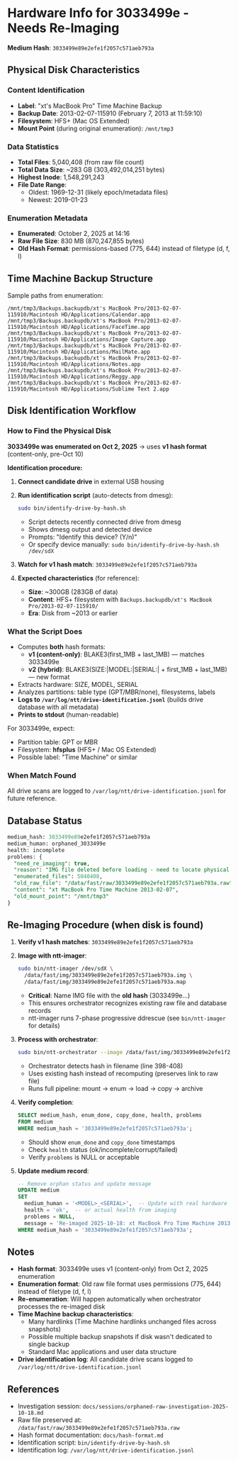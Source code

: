 <!--
Author: PB and Claude (prox-claude)
Date: Fri 18 Oct 2025
License: (c) HRDAG, 2025, GPL-2 or newer

------
ntt/docs/hardware-info-3033499e-for-re-imaging.md
-->

# Hardware Info for 3033499e - Needs Re-Imaging

**Medium Hash**: `3033499e89e2efe1f2057c571aeb793a`

## Physical Disk Characteristics

### Content Identification
- **Label**: "xt's MacBook Pro" Time Machine Backup
- **Backup Date**: 2013-02-07-115910 (February 7, 2013 at 11:59:10)
- **Filesystem**: HFS+ (Mac OS Extended)
- **Mount Point** (during original enumeration): `/mnt/tmp3`

### Data Statistics
- **Total Files**: 5,040,408 (from raw file count)
- **Total Data Size**: ~283 GB (303,492,014,251 bytes)
- **Highest Inode**: 1,548,291,243
- **File Date Range**:
  - Oldest: 1969-12-31 (likely epoch/metadata files)
  - Newest: 2019-01-23

### Enumeration Metadata
- **Enumerated**: October 2, 2025 at 14:16
- **Raw File Size**: 830 MB (870,247,855 bytes)
- **Old Hash Format**: permissions-based (775, 644) instead of filetype (d, f, l)

## Time Machine Backup Structure

Sample paths from enumeration:
```
/mnt/tmp3/Backups.backupdb/xt's MacBook Pro/2013-02-07-115910/Macintosh HD/Applications/Calendar.app
/mnt/tmp3/Backups.backupdb/xt's MacBook Pro/2013-02-07-115910/Macintosh HD/Applications/FaceTime.app
/mnt/tmp3/Backups.backupdb/xt's MacBook Pro/2013-02-07-115910/Macintosh HD/Applications/Image Capture.app
/mnt/tmp3/Backups.backupdb/xt's MacBook Pro/2013-02-07-115910/Macintosh HD/Applications/MailMate.app
/mnt/tmp3/Backups.backupdb/xt's MacBook Pro/2013-02-07-115910/Macintosh HD/Applications/Notes.app
/mnt/tmp3/Backups.backupdb/xt's MacBook Pro/2013-02-07-115910/Macintosh HD/Applications/Reggy.app
/mnt/tmp3/Backups.backupdb/xt's MacBook Pro/2013-02-07-115910/Macintosh HD/Applications/Sublime Text 2.app
```

## Disk Identification Workflow

### How to Find the Physical Disk

**3033499e was enumerated on Oct 2, 2025** → uses **v1 hash format** (content-only, pre-Oct 10)

**Identification procedure:**

1. **Connect candidate drive** in external USB housing
2. **Run identification script** (auto-detects from dmesg):
   ```bash
   sudo bin/identify-drive-by-hash.sh
   ```
   - Script detects recently connected drive from dmesg
   - Shows dmesg output and detected device
   - Prompts: "Identify this device? (Y/n)"
   - Or specify device manually: `sudo bin/identify-drive-by-hash.sh /dev/sdX`

3. **Watch for v1 hash match**: `3033499e89e2efe1f2057c571aeb793a`
4. **Expected characteristics** (for reference):
   - **Size**: ~300GB (283GB of data)
   - **Content**: HFS+ filesystem with `Backups.backupdb/xt's MacBook Pro/2013-02-07-115910/`
   - **Era**: Disk from ~2013 or earlier

### What the Script Does

- Computes **both** hash formats:
  - **v1 (content-only)**: BLAKE3(first_1MB + last_1MB) — matches 3033499e
  - **v2 (hybrid)**: BLAKE3(SIZE:|MODEL:|SERIAL:| + first_1MB + last_1MB) — new format
- Extracts hardware: SIZE, MODEL, SERIAL
- Analyzes partitions: table type (GPT/MBR/none), filesystems, labels
- **Logs to `/var/log/ntt/drive-identification.jsonl`** (builds drive database with all metadata)
- **Prints to stdout** (human-readable)

For 3033499e, expect:
- Partition table: GPT or MBR
- Filesystem: **hfsplus** (HFS+ / Mac OS Extended)
- Possible label: "Time Machine" or similar

### When Match Found

All drive scans are logged to `/var/log/ntt/drive-identification.jsonl` for future reference.

## Database Status

```sql
medium_hash: 3033499e89e2efe1f2057c571aeb793a
medium_human: orphaned_3033499e
health: incomplete
problems: {
  "need_re_imaging": true,
  "reason": "IMG file deleted before loading - need to locate physical disk for re-imaging",
  "enumerated_files": 5040408,
  "old_raw_file": "/data/fast/raw/3033499e89e2efe1f2057c571aeb793a.raw",
  "content": "xt MacBook Pro Time Machine 2013-02-07",
  "old_mount_point": "/mnt/tmp3"
}
```

## Re-Imaging Procedure (when disk is found)

1. **Verify v1 hash matches**: `3033499e89e2efe1f2057c571aeb793a`

2. **Image with ntt-imager**:
   ```bash
   sudo bin/ntt-imager /dev/sdX \
     /data/fast/img/3033499e89e2efe1f2057c571aeb793a.img \
     /data/fast/img/3033499e89e2efe1f2057c571aeb793a.map
   ```
   - **Critical**: Name IMG file with the **old hash** (3033499e...)
   - This ensures orchestrator recognizes existing raw file and database records
   - ntt-imager runs 7-phase progressive ddrescue (see `bin/ntt-imager` for details)

3. **Process with orchestrator**:
   ```bash
   sudo bin/ntt-orchestrator --image /data/fast/img/3033499e89e2efe1f2057c571aeb793a.img
   ```
   - Orchestrator detects hash in filename (line 398-408)
   - Uses existing hash instead of recomputing (preserves link to raw file)
   - Runs full pipeline: mount → enum → load → copy → archive

4. **Verify completion**:
   ```sql
   SELECT medium_hash, enum_done, copy_done, health, problems
   FROM medium
   WHERE medium_hash = '3033499e89e2efe1f2057c571aeb793a';
   ```
   - Should show `enum_done` and `copy_done` timestamps
   - Check `health` status (ok/incomplete/corrupt/failed)
   - Verify `problems` is NULL or acceptable

5. **Update medium record**:
   ```sql
   -- Remove orphan status and update message
   UPDATE medium
   SET
     medium_human = '<MODEL>_<SERIAL>',  -- Update with real hardware info
     health = 'ok',  -- or actual health from imaging
     problems = NULL,
     message = 'Re-imaged 2025-10-18: xt MacBook Pro Time Machine 2013-02-07'
   WHERE medium_hash = '3033499e89e2efe1f2057c571aeb793a';
   ```

## Notes

- **Hash format**: 3033499e uses v1 (content-only) from Oct 2, 2025 enumeration
- **Enumeration format**: Old raw file format uses permissions (775, 644) instead of filetype (d, f, l)
- **Re-enumeration**: Will happen automatically when orchestrator processes the re-imaged disk
- **Time Machine backup characteristics**:
  - Many hardlinks (Time Machine hardlinks unchanged files across snapshots)
  - Possible multiple backup snapshots if disk wasn't dedicated to single backup
  - Standard Mac applications and user data structure
- **Drive identification log**: All candidate drive scans logged to `/var/log/ntt/drive-identification.jsonl`

## References

- Investigation session: `docs/sessions/orphaned-raw-investigation-2025-10-18.md`
- Raw file preserved at: `/data/fast/raw/3033499e89e2efe1f2057c571aeb793a.raw`
- Hash format documentation: `docs/hash-format.md`
- Identification script: `bin/identify-drive-by-hash.sh`
- Identification log: `/var/log/ntt/drive-identification.jsonl`
